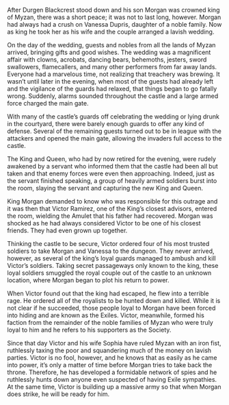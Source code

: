 After Durgen Blackcrest stood down and his son Morgan was crowned king of Myzan, there was a short peace; it was not to last long, however. Morgan had always had a crush on Vanessa Dupris, daughter of a noble family. Now as king he took her as his wife and the couple arranged a lavish wedding.  
  
On the day of the wedding, guests and nobles from all the lands of Myzan arrived, bringing gifts and good wishes. The wedding was a magnificent affair with clowns, acrobats, dancing bears, behemoths, jesters, sword swallowers, flamecallers, and many other performers from far away lands. Everyone had a marvelous time, not realizing that treachery was brewing. It wasn’t until later in the evening, when most of the guests had already left and the vigilance of the guards had relaxed, that things began to go fatally wrong. Suddenly, alarms sounded throughout the castle and a large armed force charged the main gate.  
  
With many of the castle’s guards off celebrating the wedding or lying drunk in the courtyard, there were barely enough guards to offer any kind of defense. Several of the remaining guests turned out to be in league with the attackers and opened the main gate, allowing the invaders full access to the castle.  
  
The King and Queen, who had by now retired for the evening, were rudely awakened by a servant who informed them that the castle had been all but taken and that enemy forces were even then approaching. Indeed, just as the servant finished speaking, a group of heavily armed soldiers burst into the room, slaying the servant and capturing the new King and Queen.  
  
King Morgan demanded to know who was responsible for this outrage and it was then that Victor Ramirez, one of the King’s closest advisors, entered the room, wielding the Amulet that his father had recovered. Morgan was shocked as he had always considered Victor to be one of his closest friends. They had even grown up together.  
  
Thinking the castle to be secure, Victor ordered four of his most trusted soldiers to take Morgan and Vanessa to the dungeon. They never arrived, however, as several of the king’s loyal guards managed to ambush and kill Victor’s soldiers. Taking secret passageways only known to the king, these loyal soldiers smuggled the royal couple out of the castle to an unknown location, where Morgan began to plot his return to power.  
  
When Victor found out that the king had escaped, he flew into a terrible rage. He ordered all of the royalists to be hunted down and killed. While it is not clear if he succeeded, those people loyal to Morgan have been forced into hiding and are known as the Exiles. Victor, meanwhile, formed his faction from the remainder of the noble families of Myzan who were truly loyal to him and he refers to his supporters as the Society.  
  
Since that day Victor and his wife Sophia have ruled Myzan with an iron fist, ruthlessly taxing the poor and squandering much of the money on lavish parties. Victor is no fool, however, and he knows that as easily as he came into power, it’s only a matter of time before Morgan tries to take back the throne. Therefore, he has developed a formidable network of spies and he ruthlessly hunts down anyone even suspected of having Exile sympathies. At the same time, Victor is building up a massive army so that when Morgan does strike, he will be ready for him.